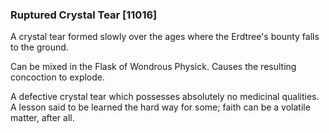 ### Ruptured Crystal Tear [11016]

A crystal tear formed slowly over the ages where the Erdtree's bounty falls to the ground.

Can be mixed in the Flask of Wondrous Physick. Causes the resulting concoction to explode.

A defective crystal tear which possesses absolutely no medicinal qualities. A lesson said to be learned the hard way for some; faith can be a volatile matter, after all.